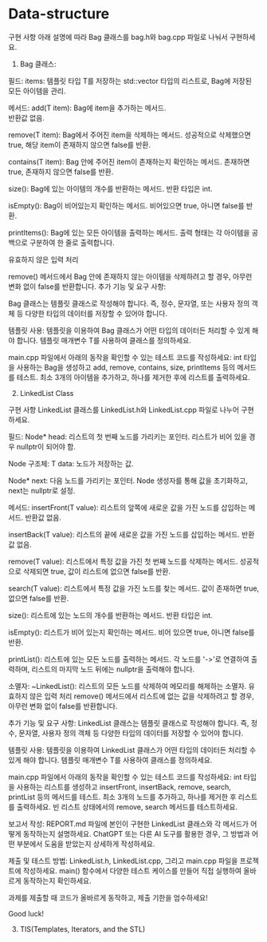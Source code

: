 # Data-structure

구현 사항
아래 설명에 따라 Bag 클래스를 bag.h와 bag.cpp 파일로 나눠서 구현하세요.

1. Bag 클래스:

필드:
items: 템플릿 타입 T를 저장하는 std::vector<T> 타입의 리스트로, Bag에 저장된 모든 아이템을 관리.

메서드:
add(T item): Bag에 item을 추가하는 메서드.  
반환값 없음.

remove(T item): Bag에서 주어진 item을 삭제하는 메서드.
성공적으로 삭제했으면 true, 해당 item이 존재하지 않으면 false를 반환.

contains(T item): Bag 안에 주어진 item이 존재하는지 확인하는 메서드.
존재하면 true, 존재하지 않으면 false를 반환.

size():
Bag에 있는 아이템의 개수를 반환하는 메서드.
반환 타입은 int.

isEmpty():
Bag이 비어있는지 확인하는 메서드.
비어있으면 true, 아니면 false를 반환.

printItems():
Bag에 있는 모든 아이템을 출력하는 메서드.
출력 형태는 각 아이템을 공백으로 구분하여 한 줄로 출력합니다.

유효하지 않은 입력 처리

remove() 메서드에서 Bag 안에 존재하지 않는 아이템을 삭제하려고 할 경우, 아무런 변화 없이 false를 반환합니다.
추가 기능 및 요구 사항:

Bag 클래스는 템플릿 클래스로 작성해야 합니다. 즉, 정수, 문자열, 또는 사용자 정의 객체 등 다양한 타입의 데이터를 저장할 수 있어야 합니다.

템플릿 사용: 템플릿을 이용하여 Bag 클래스가 어떤 타입의 데이터든 처리할 수 있게 해야 합니다. 템플릿 매개변수 T를 사용하여 클래스를 정의하세요.

main.cpp 파일에서 아래의 동작을 확인할 수 있는 테스트 코드를 작성하세요:
int 타입을 사용하는 Bag을 생성하고 add, remove, contains, size, printItems 등의 메서드를 테스트.
최소 3개의 아이템을 추가하고, 하나를 제거한 후에 리스트를 출력하세요.

2. LinkedList Class 

구현 사항
LinkedList 클래스를 LinkedList.h와 LinkedList.cpp 파일로 나누어 구현하세요.

필드:
Node<T>* head: 리스트의 첫 번째 노드를 가리키는 포인터. 리스트가 비어 있을 경우 nullptr이 되어야 함.

Node 구조체:
T data: 노드가 저장하는 값.

Node<T>* next: 다음 노드를 가리키는 포인터.
Node 생성자를 통해 값을 초기화하고, next는 nullptr로 설정.

메서드:
insertFront(T value):
리스트의 앞쪽에 새로운 값을 가진 노드를 삽입하는 메서드.
반환값 없음.

insertBack(T value):
리스트의 끝에 새로운 값을 가진 노드를 삽입하는 메서드.
반환값 없음.

remove(T value):
리스트에서 특정 값을 가진 첫 번째 노드를 삭제하는 메서드.
성공적으로 삭제되면 true, 값이 리스트에 없으면 false를 반환.

search(T value):
리스트에서 특정 값을 가진 노드를 찾는 메서드.
값이 존재하면 true, 없으면 false를 반환.

size():
리스트에 있는 노드의 개수를 반환하는 메서드.
반환 타입은 int.

isEmpty():
리스트가 비어 있는지 확인하는 메서드.
비어 있으면 true, 아니면 false를 반환.

printList():
리스트에 있는 모든 노드를 출력하는 메서드.
각 노드를 '->'로 연결하여 출력하며, 리스트의 마지막 노드 뒤에는 nullptr을 출력해야 합니다.

소멸자:
~LinkedList(): 리스트의 모든 노드를 삭제하여 메모리를 해제하는 소멸자.
유효하지 않은 입력 처리
remove() 메서드에서 리스트에 없는 값을 삭제하려고 할 경우, 아무런 변화 없이 false를 반환합니다.

추가 기능 및 요구 사항:
LinkedList 클래스는 템플릿 클래스로 작성해야 합니다. 즉, 정수, 문자열, 사용자 정의 객체 등 다양한 타입의 데이터를 저장할 수 있어야 합니다.

템플릿 사용: 템플릿을 이용하여 LinkedList 클래스가 어떤 타입의 데이터든 처리할 수 있게 해야 합니다. 템플릿 매개변수 T를 사용하여 클래스를 정의하세요.

main.cpp 파일에서 아래의 동작을 확인할 수 있는 테스트 코드를 작성하세요:
int 타입을 사용하는 리스트를 생성하고 insertFront, insertBack, remove, search, printList 등의 메서드를 테스트.
최소 3개의 노드를 추가하고, 하나를 제거한 후 리스트를 출력하세요.
빈 리스트 상태에서의 remove, search 메서드를 테스트하세요.

보고서 작성:
REPORT.md 파일에 본인이 구현한 LinkedList 클래스와 각 메서드가 어떻게 동작하는지 설명하세요.
ChatGPT 또는 다른 AI 도구를 활용한 경우, 그 방법과 어떤 부분에서 도움을 받았는지 상세하게 작성하세요.

제출 및 테스트 방법:
LinkedList.h, LinkedList.cpp, 그리고 main.cpp 파일을 프로젝트에 작성하세요.
main() 함수에서 다양한 테스트 케이스를 만들어 직접 실행하여 올바르게 동작하는지 확인하세요.

과제를 제출할 때 코드가 올바르게 동작하고, 제출 기한을 엄수하세요!

Good luck!

3. TIS(Templates, Iterators, and the STL)
